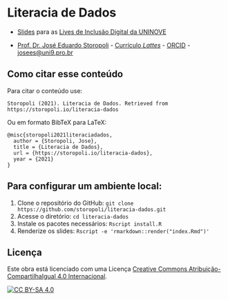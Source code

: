 Literacia de Dados
================

-   [Slides](https://storopoli.io/literacia-dados) para as [Lives de
    Inclusão Digital da UNINOVE](https://youtu.be)

-   [Prof. Dr. José Eduardo Storopoli](https://storopoli.io) -
    [Currículo *Lattes*](http://lattes.cnpq.br/2281909649311607) -
    [ORCID](https://orcid.org/0000-0002-0559-5176) -
    <josees@uni9.pro.br>

## Como citar esse conteúdo

Para citar o conteúdo use:

    Storopoli (2021). Literacia de Dados. Retrieved from https://storopoli.io/literacia-dados

Ou em formato BibTeX para LaTeX:

    @misc{storopoli2021literaciadados,
      author = {Storopoli, Jose},
      title = {Literacia de Dados},
      url = {https://storopoli.io/literacia-dados},
      year = {2021}
    }

## Para configurar um ambiente local:

1.  Clone o repositório do GitHub:
    `git clone https://github.com/storopoli/literacia-dados.git`
2.  Acesse o diretório: `cd literacia-dados`
3.  Instale os pacotes necessários: `Rscript install.R`
4.  Renderize os slides: `Rscript -e 'rmarkdown::render("index.Rmd")'`

## Licença

Este obra está licenciado com uma Licença [Creative Commons
Atribuição-CompartilhaIgual 4.0
Internacional](http://creativecommons.org/licenses/by-sa/4.0/).

[![CC BY-SA
4.0](https://licensebuttons.net/l/by-sa/4.0/88x31.png)](http://creativecommons.org/licenses/by-sa/4.0/)
